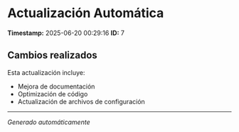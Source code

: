 # Actualización Automática

**Timestamp:** 2025-06-20 00:29:16
**ID:** 7

## Cambios realizados

Esta actualización incluye:
- Mejora de documentación
- Optimización de código
- Actualización de archivos de configuración

---
*Generado automáticamente*
